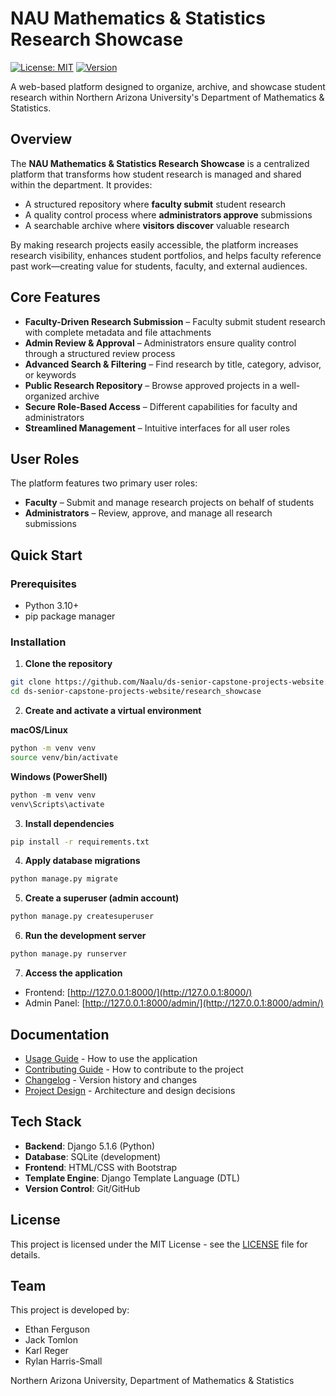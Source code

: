 # NAU Mathematics & Statistics Research Showcase

[![License: MIT](https://img.shields.io/badge/License-MIT-blue.svg)](LICENSE)
[![Version](https://img.shields.io/badge/version-0.1.0-green.svg)](https://semver.org)

A web-based platform designed to organize, archive, and showcase student research within Northern Arizona University's Department of Mathematics & Statistics.

## Overview

The **NAU Mathematics & Statistics Research Showcase** is a centralized platform that transforms how student research is managed and shared within the department. It provides:

- A structured repository where **faculty submit** student research
- A quality control process where **administrators approve** submissions
- A searchable archive where **visitors discover** valuable research

By making research projects easily accessible, the platform increases research visibility, enhances student portfolios, and helps faculty reference past work—creating value for students, faculty, and external audiences.

## Core Features

- **Faculty-Driven Research Submission** – Faculty submit student research with complete metadata and file attachments
- **Admin Review & Approval** – Administrators ensure quality control through a structured review process
- **Advanced Search & Filtering** – Find research by title, category, advisor, or keywords
- **Public Research Repository** – Browse approved projects in a well-organized archive
- **Secure Role-Based Access** – Different capabilities for faculty and administrators
- **Streamlined Management** – Intuitive interfaces for all user roles

## User Roles

The platform features two primary user roles:

- **Faculty** – Submit and manage research projects on behalf of students
- **Administrators** – Review, approve, and manage all research submissions

## Quick Start

### Prerequisites

- Python 3.10+
- pip package manager

### Installation

1. **Clone the repository**

```bash
git clone https://github.com/Naalu/ds-senior-capstone-projects-website.git
cd ds-senior-capstone-projects-website/research_showcase
```

2. **Create and activate a virtual environment**

**macOS/Linux**

```bash
python -m venv venv
source venv/bin/activate
```

**Windows (PowerShell)**

```powershell
python -m venv venv
venv\Scripts\activate
```

3. **Install dependencies**

```bash
pip install -r requirements.txt
```

4. **Apply database migrations**

```bash
python manage.py migrate
```

5. **Create a superuser (admin account)**

```bash
python manage.py createsuperuser
```

6. **Run the development server**

```bash
python manage.py runserver
```

7. **Access the application**

- Frontend: [http://127.0.0.1:8000/](http://127.0.0.1:8000/)
- Admin Panel: [http://127.0.0.1:8000/admin/](http://127.0.0.1:8000/admin/)

## Documentation

- [Usage Guide](USAGE.md) - How to use the application
- [Contributing Guide](CONTRIBUTING.md) - How to contribute to the project
- [Changelog](CHANGELOG.md) - Version history and changes
- [Project Design](docs/DESIGN.md) - Architecture and design decisions

## Tech Stack

- **Backend**: Django 5.1.6 (Python)
- **Database**: SQLite (development)
- **Frontend**: HTML/CSS with Bootstrap
- **Template Engine**: Django Template Language (DTL)
- **Version Control**: Git/GitHub

## License

This project is licensed under the MIT License - see the [LICENSE](LICENSE) file for details.

## Team

This project is developed by:

- Ethan Ferguson
- Jack Tomlon
- Karl Reger
- Rylan Harris-Small

Northern Arizona University, Department of Mathematics & Statistics
